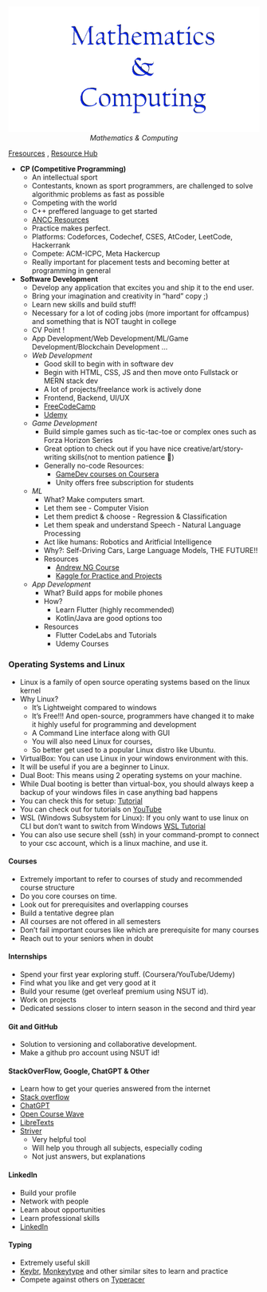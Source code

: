 <p align="center">
    <a href="https://github.com/DivyamSamarwal/Mathematics-and-Computing"><img src="https://github.com/DivyamSamarwal/Mathematics-and-Computing/blob/main/Important%20Resources/m%26c.png"></a>
    <i>Mathematics & Computing</i>
</p>

[Fresources](https://fresources.tech/home) , [Resource Hub](https://resource-hub.vercel.app/)
- **CP (Competitive Programming)**
    - An intellectual sport
    - Contestants, known as sport programmers, are challenged to solve algorithmic problems as fast as possible 
    - Competing with the world
    - C++ preffered language to get started
    - [ANCC Resources](https://ancc-iitd.github.io/competitive-programming-resources/)
    - Practice makes perfect.
	- Platforms: Codeforces, Codechef, CSES, AtCoder, LeetCode, Hackerrank
    - Compete: ACM-ICPC, Meta Hackercup
    - Really important for placement tests and becoming better at programming in general
- **Software Development**
    - Develop any application that excites you and ship it to the end user.
    - Bring your imagination and creativity in “hard” copy ;) 
    - Learn new skills and build stuff!
    - Necessary for a lot of coding jobs (more important for offcampus) and something that is NOT taught in college
    - CV Point !
    - App Development/Web Development/ML/Game Development/Blockchain Development ...
    - *Web Development*
        - Good skill to begin with in software dev
        - Begin with HTML, CSS, JS and then move onto Fullstack or MERN stack dev
        - A lot of projects/freelance work is actively done
        - Frontend, Backend, UI/UX 
        - [FreeCodeCamp](https://www.freecodecamp.org/)
        - [Udemy](https://www.udemy.com/)
    - *Game Development*
        - Build simple games such as tic-tac-toe or complex ones such as Forza Horizon Series
        - Great option to check out if you have nice creative/art/story-writing skills(not to mention patience 🤕)
        - Generally no-code
        Resources:
            - [GameDev courses on Coursera](https://www.coursera.org/specializations/game-design-and-development)
            - Unity offers free subscription for students
    - *ML*
        - What? Make computers smart.
        - Let them see - Computer Vision    
        - Let them predict & choose - Regression & Classification 
        - Let them speak and understand Speech - Natural Language Processing
        - Act like humans: Robotics and Aritficial Intelligence
        - Why?: Self-Driving Cars, Large Language Models, 
        THE FUTURE!!
        - Resources
            - [Andrew NG Course](https://www.coursera.org/specializations/machine-learning-introduction)
            - [Kaggle for Practice and Projects](https://www.kaggle.com/)
    - *App Development*
        - What? Build apps for mobile phones
        - How?
            - Learn Flutter (highly recommended)
            - Kotlin/Java are good options too
        - Resources
            - Flutter CodeLabs and Tutorials
            - Udemy Courses
### Operating Systems and Linux
    
- Linux is a family of open source operating systems based on the linux kernel
- Why Linux?
    - It’s Lightweight compared to windows
    - It’s Free!!! And open-source, programmers have changed it to make it highly useful for programming and development
    - A Command Line interface along with GUI
    - You will also need Linux for courses,
    - So better get used to a popular Linux distro like Ubuntu.
- VirtualBox: You can use Linux in your windows environment with this.
- It will be useful if you are a beginner to Linux.
- Dual Boot: This means using 2 operating systems on your machine.
- While Dual booting is better than virtual-box, you should always keep a backup of your windows files in case anything bad happens
- You can check this for setup: [Tutorial](https://www.youtube.com/watch?v=v1JVqd8M3Yc)
-  You can check out for tutorials on [YouTube](https://www.youtube.com/watch?v=mXyN1aJYefc)
- WSL (Windows Subsystem for Linux): If you only want to use linux on CLI but don’t want to switch from Windows [WSL Tutorial](https://www.youtube.com/watch?v=GvHc8KvoVIA)
- You can also use secure shell (ssh) in your command-prompt to connect to your csc account, which is a linux machine, and use it.

#### Courses
- Extremely important to refer to courses of study and recommended course structure
- Do you core courses on time.
- Look out for prerequisites and overlapping courses
- Build a tentative degree plan
- All courses are not offered in all semesters
- Don’t fail important courses like which are prerequisite for many courses
- Reach out to your seniors when in doubt

#### Internships
- Spend your first year exploring stuff. (Coursera/YouTube/Udemy)
- Find what you like and get very good at it 
- Build your resume (get overleaf premium using NSUT id).
- Work on projects
- Dedicated sessions closer to intern season in the second and third year

#### Git and GitHub
- Solution to versioning and collaborative development.
- Make a github pro account using NSUT id! 
  
#### StackOverFlow, Google, ChatGPT & Other
- Learn how to get your queries answered from the internet
- [Stack overflow](https://stackoverflow.com/)
- [ChatGPT](https://chat.openai.com/)
- [Open Course Wave](https://ocw.mit.edu/)
- [LibreTexts](https://libretexts.org/)
- [Striver](https://takeuforward.org/)
    - Very helpful tool
    - Will help you through all subjects, especially coding 
    - Not just answers, but explanations

#### LinkedIn
- Build your profile
- Network with people
- Learn about opportunities
- Learn professional skills
- [LinkedIn](https://www.linkedin.com/)

#### Typing
- Extremely useful skill
- [Keybr](https://www.keybr.com/), [Monkeytype](https://monkeytype.com/) and other similar sites to learn and practice
- Compete against others on [Typeracer](https://play.typeracer.com/)

